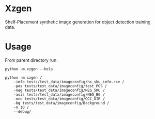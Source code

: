 Xzgen
===

Shelf-Placement synthetic image generation for object detection training data.


Usage
==
From parent directory run:

```
python -m xzgen --help

python -m xzgen /
    -info tests/test_data/imageconfig/hs_sku_info.csv /
    -pos tests/test_data/imageconfig/test_POS /
    -neg tests/test_data/imageconfig/NEG_SKU /
    -asis tests/test_data/imageconfig/NEG_BG /
    -occ tests/test_data/imageconfig/OCC_DIR /
    -bg tests/test_data/imageconfig/Background /
    -n 10 /
    --debug/
```
